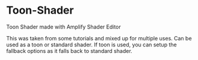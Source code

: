 # Toon-Shader
Toon Shader made with Amplify Shader Editor

This was taken from some tutorials and mixed up for multiple uses. Can be used as a toon or standard shader. If toon is used, you can setup the fallback options as it falls back to standard shader.
